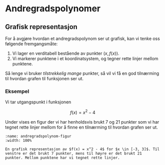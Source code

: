 # Andregradspolynomer

## Grafisk representasjon

For å avgjøre hvordan et andregradspolynom ser ut grafisk, kan vi tenke oss følgende fremgangsmåte:
1. Vi lager en verditabell bestående av punkter $(x, f(x))$.
2. Vi markerer punktene i et koordinatsystem, og tegner rette linjer mellom punktene.

Så lenge vi bruker _tilstrekkelig mange_ punkter, så vil vi få en god tilnærming til hvordan grafen til funksjonen ser ut.

### Eksempel
Vi tar utgangspunkt i funksjonen

$$
f(x) = x^2 - 4
$$

Under vises en figur der vi har henholdsvis brukt 7 og 21 punkter som vi har tegnet rette linjer mellom for å finne en tilnærming til hvordan grafen ser ut. 

```{figure} ./figurer/eksempler/andregradspolynom.svg
:name: andregradspolynom-figur
:width: 100%

En grafisk representasjon av $f(x) = x^2 - 4$ for $x \in [-3, 3]$. Til venstre er det brukt 7 punkter, mens til høyre er det brukt 21 punkter. Mellom punktene har vi tegnet rette linjer. 
```
